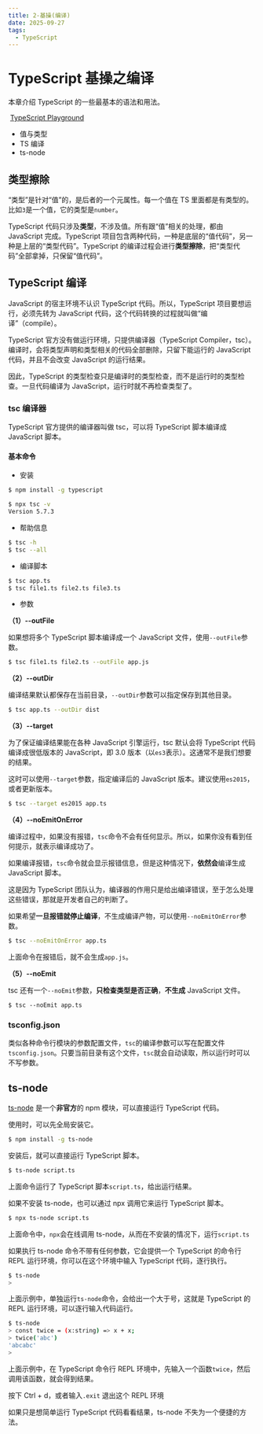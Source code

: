 ```yaml
---
title: 2-基操(编译)
date: 2025-09-27
tags:
  - TypeScript
---
```

# TypeScript 基操之编译

本章介绍 TypeScript 的一些最基本的语法和用法。

 [TypeScript Playground](http://www.typescriptlang.org/play/)
 
- 值与类型
- TS 编译
- ts-node

## 类型擦除

“类型”是针对“值”的，是后者的一个元属性。每一个值在 TS 里面都是有类型的。比如`3`是一个值，它的类型是`number`。

TypeScript 代码只涉及**类型**，不涉及值。所有跟“值”相关的处理，都由 JavaScript 完成。TypeScript 项目包含两种代码，一种是底层的“值代码”，另一种是上层的“类型代码”。TypeScript 的编译过程会进行**类型擦除**，把“类型代码”全部拿掉，只保留“值代码”。

## TypeScript 编译

JavaScript 的宿主环境不认识 TypeScript 代码。所以，TypeScript 项目要想运行，必须先转为 JavaScript 代码，这个代码转换的过程就叫做“编译”（compile）。

TypeScript 官方没有做运行环境，只提供编译器（TypeScript Compiler，tsc）。编译时，会将类型声明和类型相关的代码全部删除，只留下能运行的 JavaScript 代码，并且不会改变 JavaScript 的运行结果。

因此，TypeScript 的类型检查只是编译时的类型检查，而不是运行时的类型检查。一旦代码编译为 JavaScript，运行时就不再检查类型了。

### tsc 编译器

TypeScript 官方提供的编译器叫做 tsc，可以将 TypeScript 脚本编译成 JavaScript 脚本。

#### 基本命令

- 安装

```bash
$ npm install -g typescript
```

```bash
$ npx tsc -v
Version 5.7.3
```

- 帮助信息

```bash
$ tsc -h
$ tsc --all
```

- 编译脚本

```bash
$ tsc app.ts
$ tsc file1.ts file2.ts file3.ts
```

- 参数

**（1）--outFile**

如果想将多个 TypeScript 脚本编译成一个 JavaScript 文件，使用`--outFile`参数。

```bash
$ tsc file1.ts file2.ts --outFile app.js
```

**（2）--outDir**

编译结果默认都保存在当前目录，`--outDir`参数可以指定保存到其他目录。

```bash
$ tsc app.ts --outDir dist
```

**（3）--target**

为了保证编译结果能在各种 JavaScript 引擎运行，tsc 默认会将 TypeScript 代码编译成很低版本的 JavaScript，即 3.0 版本（以`es3`表示）。这通常不是我们想要的结果。

这时可以使用`--target`参数，指定编译后的 JavaScript 版本。建议使用`es2015`，或者更新版本。

```bash
$ tsc --target es2015 app.ts
```

**（4）--noEmitOnError**

编译过程中，如果没有报错，`tsc`命令不会有任何显示。所以，如果你没有看到任何提示，就表示编译成功了。

如果编译报错，`tsc`命令就会显示报错信息，但是这种情况下，**依然会**编译生成 JavaScript 脚本。

这是因为 TypeScript 团队认为，编译器的作用只是给出编译错误，至于怎么处理这些错误，那就是开发者自己的判断了。

如果希望**一旦报错就停止编译**，不生成编译产物，可以使用`--noEmitOnError`参数。

```bash
$ tsc --noEmitOnError app.ts
```

上面命令在报错后，就不会生成`app.js`。

**（5）--noEmit**

tsc 还有一个`--noEmit`参数，**只检查类型是否正确**，**不生成** JavaScript 文件。

```
$ tsc --noEmit app.ts
```
### tsconfig.json

类似各种命令行模块的参数配置文件，`tsc`的编译参数可以写在配置文件`tsconfig.json`。只要当前目录有这个文件，`tsc`就会自动读取，所以运行时可以不写参数。

## ts-node 

[ts-node](https://github.com/TypeStrong/ts-node) 是一个**非官方**的 npm 模块，可以直接运行 TypeScript 代码。

使用时，可以先全局安装它。

```bash
$ npm install -g ts-node
```

安装后，就可以直接运行 TypeScript 脚本。

```bash
$ ts-node script.ts
```

上面命令运行了 TypeScript 脚本`script.ts`，给出运行结果。

如果不安装 ts-node，也可以通过 npx 调用它来运行 TypeScript 脚本。

```bash
$ npx ts-node script.ts
```

上面命令中，`npx`会在线调用 ts-node，从而在不安装的情况下，运行`script.ts`

如果执行 ts-node 命令不带有任何参数，它会提供一个 TypeScript 的命令行 REPL 运行环境，你可以在这个环境中输入 TypeScript 代码，逐行执行。

```bash
$ ts-node
>
```

上面示例中，单独运行`ts-node`命令，会给出一个大于号，这就是 TypeScript 的 REPL 运行环境，可以逐行输入代码运行。

```bash
$ ts-node
> const twice = (x:string) => x + x;
> twice('abc')
'abcabc'
>
```

上面示例中，在 TypeScript 命令行 REPL 环境中，先输入一个函数`twice`，然后调用该函数，就会得到结果。

按下 Ctrl + d，或者输入`.exit` 退出这个 REPL 环境

如果只是想简单运行 TypeScript 代码看看结果，ts-node 不失为一个便捷的方法。